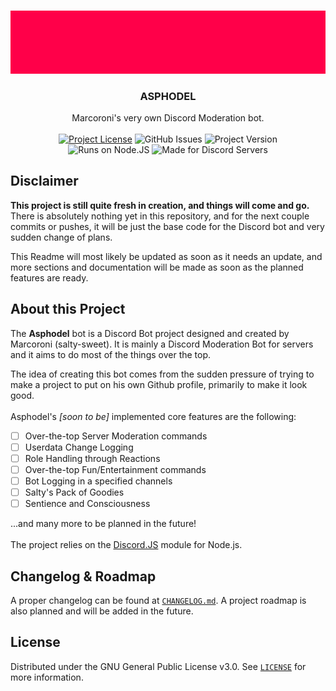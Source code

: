
<!-- PROJECT LOGO -->
<br />
<p align="center">
  <a href="https://github.com/salty-sweet/asphodel-bot">
    <img src="githubAssets/logo.gif" alt="Logo">
  </a>

  <h3 align="center"><strong>ASPHODEL</strong></h3>

  <p align="center">
    Marcoroni's very own Discord Moderation bot.
    <br />
    <br />
    <!-- <a href="https://github.com/salty-sweet/asphodel-bot"><strong>Explore the docs »</strong></a> -->
    <a href="https://github.com/salty-sweet/asphodel-bot/blob/main/LICENSE"><img alt="Project License" src="https://img.shields.io/github/license/salty-sweet/asphodel-bot?color=ff0049&label=Licensed%20under&style=for-the-badge"></a> <img alt="GitHub Issues" src="https://img.shields.io/github/issues-raw/salty-sweet/asphodel-bot?color=ff0049&label=Open%20Issues&style=for-the-badge"> <img alt="Project Version" src="https://img.shields.io/github/package-json/v/salty-sweet/asphodel-bot?color=ff0049&label=Version&style=for-the-badge"> 
    <br />
    <img alt="Runs on Node.JS" src="https://img.shields.io/badge/%20-Runs%20on%20Node.JS-68A063?style=for-the-badge&logo=node.js&logoColor=f0f0f0"> <img alt="Made for Discord Servers" src="https://img.shields.io/badge/%20-Made%20for%20Discord%20Servers-7289DA?style=for-the-badge&logo=discord&logoColor=f0f0f0">
  </p>
</p>


## Disclaimer
<strong>This project is still quite fresh in creation, and things will come and go.</strong> There is absolutely nothing yet in this repository, and for the next couple commits or pushes, it will be just the base code for the Discord bot and very sudden change of plans.

This Readme will most likely be updated as soon as it needs an update, and more sections and documentation will be made as soon as the planned features are ready.


## About this Project
The <strong>Asphodel</strong> bot is a Discord Bot project designed and created by Marcoroni (salty-sweet). It is mainly a Discord Moderation Bot for servers and it aims to do most of the things over the top.

The idea of creating this bot comes from the sudden pressure of trying to make a project to put on his own Github profile, primarily to make it look good.
<br/>
<br/>
Asphodel's <i>[soon to be]</i> implemented core features are the following:
  - [ ] Over-the-top Server Moderation commands
  - [ ] Userdata Change Logging
  - [ ] Role Handling through Reactions
  - [ ] Over-the-top Fun/Entertainment commands
  - [ ] Bot Logging in a specified channels
  - [ ] Salty's Pack of Goodies
  - [ ] Sentience and Consciousness

...and many more to be planned in the future!
<br/>
<br/>
The project relies on the [Discord.JS](https://github.com/discordjs/discord.js/) module for Node.js.


## Changelog & Roadmap
A proper changelog can be found at <a href="https://github.com/salty-sweet/asphodel-bot/blob/main/CHANGELOG.md">`CHANGELOG.md`</a>. A project roadmap is also planned and will be added in the future.

## License
Distributed under the GNU General Public License v3.0. See <a href="https://github.com/salty-sweet/asphodel-bot/blob/main/LICENSE">`LICENSE`</a> for more information.
